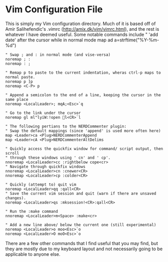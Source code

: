 Vim Configuration File
======================

This is simply my Vim configuration directory. Much of it is based off of Amir Salihefendic's .vimrc (http://amix.dk/vim/vimrc.html), and the rest is whatever I have deemed useful. Some notable commands include
    " 'add date' after the cursor while in normal mode
    map <LocalLeader>ad a<C-R>=strftime("%Y-%m-%d")<CR><Esc>

    " Swap ; and : in normal mode (and vise-versa)
    noremap ; :
    noremap : ;

    " Remap p to paste to the current indentation, wheras ctrl-p maps to normal paste.
    noremap p ]p
    noremap <C-P> p

    " Append a semicolon to the end of a line, keeping the cursor in the same place
    noremap <LocalLeader>; mqA;<Esc>`q

    " Go to the link under the cursor
    noremap gl ml"lyiW:!open l<CR>`l

    " The following pertians to the NERDCommenter plugin:
    " Swap the default mappings (since 'append' is used more often here)
    map <Leader>ca <Plug>NERDCommenterAppend
    map <Leader>cA <Plug>NERDCommenterAltDelims

    " Quickly access the quickfix window for command/ script output, then scroll
    " through these windows using ' cn' and ' cp'.
    nnoremap <LocalLeader>cc :rightbelow cope<cr>
    " Navigate through quickfix windows
    nnoremap <LocalLeader>cn :cnewer<CR>
    nnoremap <LocalLeader>cp :colder<CR>

    " Quickly (attempt to) quit vim
    noremap <LocalLeader>qq :qall<CR>
    " Save the current vim session and quit (warn if there are unsaved changes).
    noremap <LocalLeader>qs :mksession!<CR>:qall<CR>

    " Run the :make command
    nnoremap <LocalLeader>m<Space> :make<cr>

    " Add a new line above/ below the current one (still experimental)
    noremap <LocalLeader>o moo<Esc>`o
    noremap <LocalLeader>O moO<Esc>`o

There are a few other commands that I find useful that you may find, but they are mostly due to my keyboard layout and not necessarily going to be applicable to anyone else.
